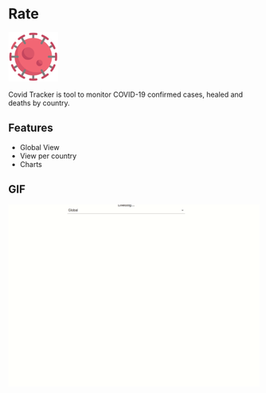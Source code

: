 # Rate
<img src="https://github.com/Arthurgallina1/CovidTracker/blob/master/src/imgs/covid.png" alt="alt text" width="100" height="100">

Covid Tracker is tool to monitor COVID-19 confirmed cases, healed and deaths by country.

## Features

- Global View
- View per country
- Charts

## GIF
![](https://github.com/Arthurgallina1/CovidTracker/blob/master/src/imgs/gif.gif)

